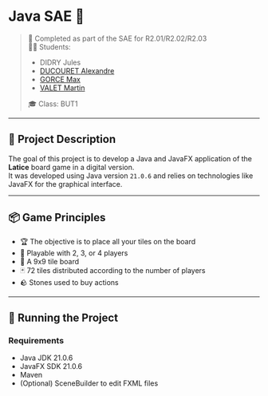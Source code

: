 # Java SAE 🚀

> 📅 Completed as part of the SAE for R2.01/R2.02/R2.03  
> 👨‍💻 Students:
>  - DIDRY Jules 
>  - [DUCOURET Alexandre](https://github.com/LightNight6423)
>  - [GORCE Max](https://github.com/mgorce4)  
>  - [VALET Martin](https://github.com/XanderTheRat)
>
> 🎓 Class: BUT1

---

## 📝 Project Description

The goal of this project is to develop a Java and JavaFX application of the **Latice** board game in a digital version.  
It was developed using Java version `21.0.6` and relies on technologies like JavaFX for the graphical interface.

---

## 📦 Game Principles

- 🏆 The objective is to place all your tiles on the board
- 👤 Playable with 2, 3, or 4 players
- 🧩 A 9x9 tile board
- 🃏 72 tiles distributed according to the number of players
- 🪨 Stones used to buy actions

---

## 🔧 Running the Project

### Requirements

- Java JDK 21.0.6
- JavaFX SDK 21.0.6
- Maven 
- (Optional) SceneBuilder to edit FXML files
